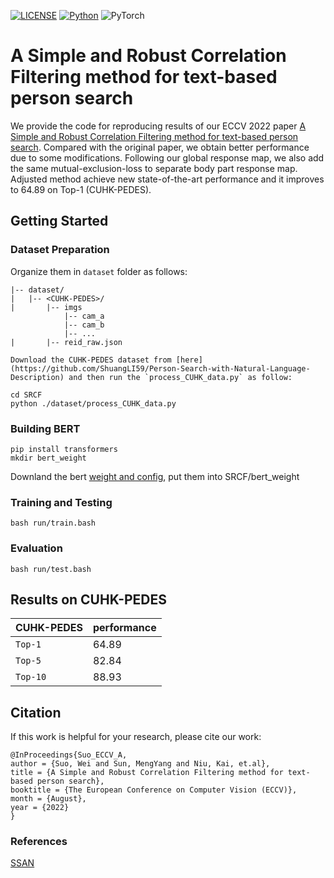 [![LICENSE](https://img.shields.io/badge/license-MIT-green)](https://github.com/taksau/GPS-Net/blob/master/LICENSE)
[![Python](https://img.shields.io/badge/python-3.7-blue.svg)](https://www.python.org/)
![PyTorch](https://img.shields.io/badge/pytorch-1.5.0-%237732a8) 

# A Simple and Robust Correlation Filtering method for text-based person search
We provide the code for reproducing results of our ECCV 2022 paper [A Simple and Robust Correlation Filtering method for text-based person search](www.baidu.com). Compared with the original paper, we obtain better performance due to some modifications. Following our global response map, we also add the same mutual-exclusion-loss to separate body part response map. Adjusted method achieve new state-of-the-art performance and it improves to 64.89 on Top-1 (CUHK-PEDES).
## Getting Started
### Dataset Preparation

Organize them in `dataset` folder as follows:
    
   ~~~
   |-- dataset/
   |   |-- <CUHK-PEDES>/
   |       |-- imgs
               |-- cam_a
               |-- cam_b
               |-- ...
   |       |-- reid_raw.json
   
   ~~~
    Download the CUHK-PEDES dataset from [here](https://github.com/ShuangLI59/Person-Search-with-Natural-Language-Description) and then run the `process_CUHK_data.py` as follow:
   ~~~
   cd SRCF
   python ./dataset/process_CUHK_data.py
   ~~~
   
### Building BERT
~~~
pip install transformers
mkdir bert_weight
~~~

Downland the bert [weight and config](https://huggingface.co/bert-base-uncased/tree/main), put them into SRCF/bert_weight


   
### Training and Testing
~~~
bash run/train.bash 
~~~
### Evaluation
~~~
bash run/test.bash
~~~

## Results on CUHK-PEDES

|CUHK-PEDES | performance |
|------|------|
| `Top-1` | 64.89 |
| `Top-5` | 82.84 |
| `Top-10` | 88.93 |

## Citation

If this work is helpful for your research, please cite our work:

~~~
@InProceedings{Suo_ECCV_A,
author = {Suo, Wei and Sun, MengYang and Niu, Kai, et.al},
title = {A Simple and Robust Correlation Filtering method for text-based person search},
booktitle = {The European Conference on Computer Vision (ECCV)},
month = {August},
year = {2022}
}
~~~

### References
[SSAN](https://github.com/zifyloo/SSAN/)
